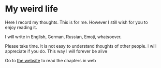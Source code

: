 # My weird life

Here I record my thoughts. This is for me.
However I still wish for you to enjoy reading it.

I will write in English, German, Russian, Emoji, whatsoever.

Please take time. It is not easy to understand thoughts of other people.
I will appreciate if you do. This way I will forever be alive 

Go to [the website](https://myweirdlife.github.io) to read the chapters in web
